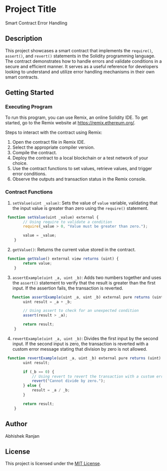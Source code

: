 
# Project Title
Smart Contract Error Handling

## Description
This project showcases a smart contract that implements the `require()`, `assert()`, and `revert()` statements in the Solidity programming language. The contract demonstrates how to handle errors and validate conditions in a secure and efficient manner. It serves as a useful reference for developers looking to understand and utilize error handling mechanisms in their own smart contracts.

## Getting Started

### Executing Program
To run this program, you can use Remix, an online Solidity IDE. To get started, go to the Remix website at https://remix.ethereum.org/.

Steps to interact with the contract using Remix:

1. Open the contract file in Remix IDE.
2. Select the appropriate compiler version.
3. Compile the contract.
4. Deploy the contract to a local blockchain or a test network of your choice.
5. Use the contract functions to set values, retrieve values, and trigger error conditions.
6. Observe the outputs and transaction status in the Remix console.

### Contract Functions
1. `setValue(uint _value)`: Sets the value of `value` variable, validating that the input value is greater than zero using the `require()` statement.

```javascript
 function setValue(uint _value) external {
        // Using require to validate a condition
        require(_value > 0, "Value must be greater than zero.");

        value = _value;
    }

```
2. `getValue()`: Returns the current value stored in the contract.

```javascript
 function getValue() external view returns (uint) {
        return value;
    }

```

3. `assertExample(uint _a, uint _b)`: Adds two numbers together and uses the `assert()` statement to verify that the result is greater than the first input. If the assertion fails, the transaction is reverted.

```javascript
   function assertExample(uint _a, uint _b) external pure returns (uint) {
        uint result = _a + _b;

        // Using assert to check for an unexpected condition
        assert(result > _a);

        return result;
    }

```
4. `revertExample(uint _a, uint _b)`: Divides the first input by the second input. If the second input is zero, the transaction is reverted with a custom error message stating that division by zero is not allowed.
```javascript
 function revertExample(uint _a, uint _b) external pure returns (uint) {
        uint result;

        if (_b == 0) {
            // Using revert to revert the transaction with a custom error message
            revert("Cannot divide by zero.");
        } else {
            result = _a / _b;
        }

        return result;
    }

```
## Author
Abhishek Ranjan

## License
This project is licensed under the [MIT License](https://opensource.org/licenses/MIT).
